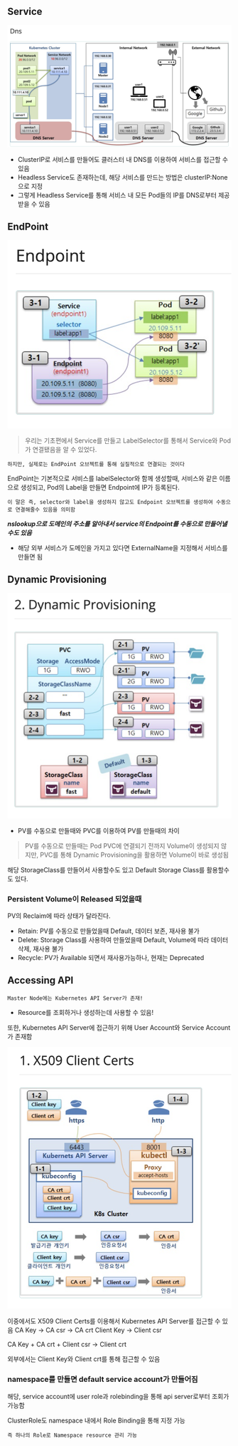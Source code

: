 ## Service

![Pod-Service-Query](./picture/Pod-Service-Query.png)

- ClusterIP로 서비스를 만들어도 클러스터 내 DNS를 이용하여 서비스를 접근할 수 있음
- Headless Service도 존재하는데, 해당 서비스를 만드는 방법은 clusterIP:None으로 지정
- 그렇게 Headless Service를 통해 서비스 내 모든 Pod들의 IP를 DNS로부터 제공받을 수 있음

## EndPoint

![EndPoint](./picture/EndPoint.png)

> 우리는 기초편에서 Service를 만들고 LabelSelector를 통해서 Service와 Pod가 연결됐음을 알 수 있었다.

`하지만, 실제로는 EndPoint 오브젝트를 통해 실질적으로 연결되는 것이다`

EndPoint는 기본적으로 서비스를 labelSelector와 함께 생성할때, 서비스와 같은 이름으로 생성되고, Pod의 Label을 만들면 Endpoint에 IP가 등록된다.

`이 말은 즉, selector와 label을 생성하지 않고도 Endpoint 오브젝트를 생성하여 수동으로 연결해줄수 있음을 의미함`

**_nslookup으로 도메인의 주소를 알아내서 service의 Endpoint를 수동으로 만들어낼 수도 있음_**

- 해당 외부 서비스가 도메인을 가지고 있다면 ExternalName을 지정해서 서비스를 만들면 됨

## Dynamic Provisioning

![DynamicProvisioning](./picture/DynamicProvisioning.png)

- PV를 수동으로 만들때와 PVC를 이용하여 PV를 만들때의 차이

> PV를 수동으로 만들때는 Pod PVC에 연결되기 전까지 Volume이 생성되지 않지만, PVC를 통해 Dynamic Provisioning을 활용하면 Volume이 바로 생성됨

해당 StorageClass를 만들어서 사용할수도 있고 Default Storage Class를 활용할수도 있다.

### Persistent Volume이 Released 되었을때

PV의 Reclaim에 따라 상태가 달라진다.

- Retain: PV를 수동으로 만들었을때 Default, 데이터 보존, 재사용 불가
- Delete: Storage Class를 사용하여 만들었을때 Default, Volume에 따라 데이터 삭제, 재사용 불가
- Recycle: PV가 Available 되면서 재사용가능하나, 현재는 Deprecated

## Accessing API

`Master Node에는 Kubernetes API Server가 존재!`

- Resource를 조회하거나 생성하는데 사용할 수 있음!

또한, Kubernetes API Server에 접근하기 위해 User Account와 Service Account가 존재함

![X509](./picture/X509.png)

이중에서도 X509 Client Certs를 이용해서 Kubernetes API Server를 접근할 수 있음
CA Key -> CA csr -> CA crt
Client Key -> Client csr

CA Key + CA crt + Client csr -> Client crt

외부에서는 Client Key와 Client crt를 통해 접근할 수 있음

### namespace를 만들면 default service account가 만들어짐

해당, service account에 user role과 rolebinding을 통해 api server로부터 조회가 가능함

ClusterRole도 namespace 내에서 Role Binding을 통해 지정 가능

`즉 하나의 Role로 Namespace resource 관리 가능`
